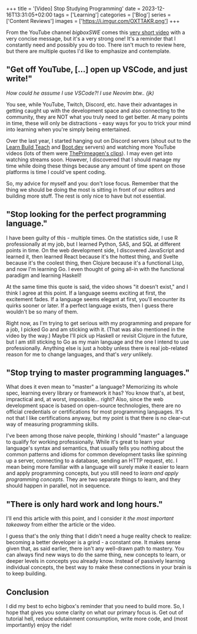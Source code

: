 +++
title = '[Video] Stop Studying Programming'
date = 2023-12-16T13:31:05+02:00
tags = ['Learning']
categories = ['Blog']
series = ['Content Reviews']
images = ['https://i.imgur.com/OXTTAKR.png']
+++

From the YouTube channel *bigboxSWE* comes this [very short video](https://www.youtube.com/watch?v=QMbx0dTWJIQ) with a very concise message, but it's a very strong one! It's a reminder that I constantly need and possibly you do too. There isn't much to review here, but there are multiple quotes I'd like to emphasize and contemplate.

## "Get off YouTube, \[...\] open up VSCode, and just write!"

*How could he assume I use VSCode?! I use Neovim btw.. (jk)*

You see, while YouTube, Twitch, Discord, etc. have their advantages in getting caught up with the development space and also connecting to the community, they are NOT what you truly need to get better. At many points in time, these will only be distractions - easy ways for you to trick your mind into learning when you're simply being entertained.

Over the last year, I started hanging out on Discord servers (shout out to the [Learn Build Teach](https://www.learnbuildteach.com/) and [Boot.dev](https://www.boot.dev/) servers) and watching more YouTube videos (lots of them were [ThePrimeagen's clips](https://www.youtube.com/@ThePrimeTimeagen)). I may even get into watching streams soon. However, I discovered that I should manage my time while doing these things because any amount of time spent on those platforms is time I could've spent coding.

So, my advice for myself and you: don't lose focus. Remember that the thing we should be doing the most is sitting in front of our editors and building more stuff. The rest is only nice to have but not essential.

## "Stop looking for the perfect programming language."

I have been guilty of this - multiple times. On the statistics side, I use R professionally at my job, but I learned Python, SAS, and SQL at different points in time. On the web development side, I discovered JavaScript and learned it, then learned React because it's the hottest thing, and Svelte because it's the coolest thing, then Clojure because it's a functional Lisp, and now I'm learning Go. I even thought of going all-in with the functional paradigm and learning Haskell!

At the same time this quote is said, the video shows "it doesn't exist," and I think I agree at this point. If a language seems exciting at first, the excitement fades. If a language seems elegant at first, you'll encounter its quirks sooner or later. If a perfect language exists, then I guess there wouldn't be so many of them.

Right now, as I'm trying to get serious with my programming and prepare for a job, I picked Go and am sticking with it. (That was also mentioned in the video by the way.) Maybe I'll pick up Haskell or revisit Clojure in the future, but I am still sticking to Go as my main language and the one I intend to use professionally. Anything else is just a hobby unless there is real job-related reason for me to change languages, and that's *very* unlikely.

## "Stop trying to master programming languages."

What does it even mean to "master" a language? Memorizing its whole spec, learning every library or framework it has? You know that's, at best, impractical and, at worst, impossible... right? Also, since the web development space is based on open-source technologies, there are no official credentials or certifications for most programming languages. It's not that I like certifications anyway, but my point is that there is no clear-cut way of measuring programming skills.

I've been among those naive people, thinking I should "master" a language to qualify for working professionally. While it's great to learn your language's syntax and semantics, that usually tells you nothing about the common patterns and idioms for common development tasks like spinning up a server, connecting to a database, sending an HTTP request, etc. I mean being more familiar with a language will surely make it easier to learn and apply programming concepts, but you still need to *learn and apply programming concepts*. They are two separate things to learn, and they should happen in parallel, not in sequence.

## "There is only hard work and long hours."

I'll end this article with this point, and I consider it *the most important takeaway* from either the article or the video.

I guess that's the only thing that I didn't need a huge reality check to realize: becoming a better developer is a grind - a constant one. It makes sense given that, as said earlier, there isn't any well-drawn path to mastery. You can always find new ways to do the same thing, new concepts to learn, or deeper levels in concepts you already know. Instead of passively learning individual concepts, the best way to make these connections in your brain is to keep building.

## Conclusion

I did my best to echo bigbox's reminder that you need to build more. So, I hope that gives you some clarity on what our primary focus is. Get out of tutorial hell, reduce edutainment consumption, write more code, and (most importantly) enjoy the ride!
